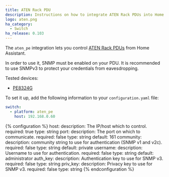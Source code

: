 ```yaml
---
title: ATEN Rack PDU
description: Instructions on how to integrate ATEN Rack PDUs into Home Assistant.
logo: aten.png
ha_category:
  - Switch
ha_release: 0.103
---
```


The `aten_pe` integration lets you control [ATEN Rack PDUs](https://www.aten.com/eu/en/products/energy-intelligence-pduupsracks/rack-pdu/) from Home Assistant.

In order to use it, SNMP must be enabled on your PDU. It is recommended to use SNMPv3 to protect your credentials from eavesdropping.

Tested devices:
  * [PE8324G](https://www.aten.com/eu/en/products/energy-intelligence-pduupsracks/rack-pdu/pe8324/)

To set it up, add the following information to your `configuration.yaml` file:

```yaml
switch:
  - platform: aten_pe
    host: 192.168.0.60
```

{% configuration %}
host:
  description: The IP/host which to control.
  required: true
  type: string
port:
  description: The port on which to communicate.
  required: false
  type: string
  default: 161
community:
  description: community string to use for authentication (SNMP v1 and v2c).
  required: false
  type: string
  default: private
username:
  description: Username to use for authentication.
  required: false
  type: string
  default: administrator
auth_key:
  description: Authentication key to use for SNMP v3.
  required: false
  type: string
priv_key:
  description: Privacy key to use for SNMP v3.
  required: false
  type: string
{% endconfiguration %}
